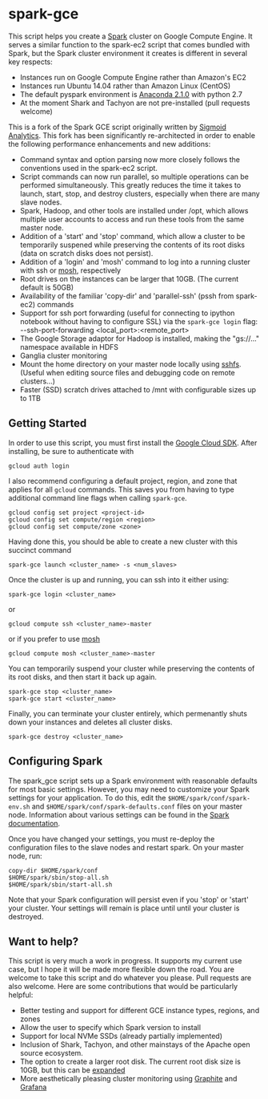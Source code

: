 spark-gce
=========

This script helps you create a [Spark](http://spark.apache.org/) cluster on
Google Compute Engine. It serves a similar function to the spark-ec2
script that comes bundled with Spark, but the Spark cluster environment it
creates is different in several key respects:

 - Instances run on Google Compute Engine rather than Amazon's EC2
 - Instances run Ubuntu 14.04 rather than Amazon Linux (CentOS)
 - The default pyspark environment is [Anaconda 2.1.0](http://continuum.io/) with python 2.7
 - At the moment Shark and Tachyon are not pre-installed (pull requests welcome)

This is a fork of the Spark GCE script originally written by [Sigmoid
Analytics](https://github.com/sigmoidanalytics/spark_gce).  This fork
has been significantly re-architected in order to enable the following 
performance enhancements and new additions:

- Command syntax and option parsing now more closely follows the conventions used in the spark-ec2 script.
- Script commands can now run parallel, so multiple operations can be performed simultaneously.  This greatly reduces the time it takes to launch, start, stop, and destroy clusters, especially when there are many slave nodes.
- Spark, Hadoop, and other tools are installed under /opt, which allows multiple user accounts to access and run these tools from the same master node.
- Addition of a 'start' and 'stop' command, which allow a cluster to be temporarily suspened while preserving the contents of its root disks (data on scratch disks does not persist).
- Addition of a 'login' and 'mosh' command to log into a running cluster with ssh or [mosh](https://mosh.mit.edu/), respectively
- Root drives on the instances can be larger that 10GB.  (The current default is 50GB)
- Availability of the familiar 'copy-dir' and 'parallel-ssh' (pssh from spark-ec2) commands
- Support for ssh port forwarding (useful for connecting to ipython notebook without having to configure SSL) via the `spark-gce login` flag: --ssh-port-forwarding  <local_port>:<remote_port>
- The Google Storage adaptor for Hadoop is installed, making the "gs://..." namespace available in HDFS
- Ganglia cluster monitoring
- Mount the home directory on your master node locally using [sshfs](http://fuse.sourceforge.net/sshfs.html). (Useful when editing source files and debugging code on remote clusters...)
- Faster (SSD) scratch drives attached to /mnt with configurable sizes up to 1TB


Getting Started
---------------

In order to use this script, you must first install the [Google Cloud
SDK](https://cloud.google.com/sdk/). After installing, be sure to authenticate
with

```
gcloud auth login
```

I also recommend configuring a default project, region, and zone that applies for all
`gcloud` commands. This saves you from having to type additional command line flags when calling `spark-gce`.  

```
gcloud config set project <project-id>
gcloud config set compute/region <region>
gcloud config set compute/zone <zone>
```

Having done this, you should be able to create a new cluster with this succinct command

```
spark-gce launch <cluster_name> -s <num_slaves>
```

Once the cluster is up and running, you can ssh into it either using:

```
spark-gce login <cluster_name> 
```
or
```
gcloud compute ssh <cluster_name>-master
```
or if you prefer to use [mosh](https://mosh.mit.edu/)
```
gcloud compute mosh <cluster_name>-master
```

You can temporarily suspend your cluster while preserving the contents of its root disks, and then start it back up again.

```
spark-gce stop <cluster_name>
spark-gce start <cluster_name>
```

Finally, you can terminate your cluster entirely, which permenantly shuts down your instances and deletes all cluster disks.

```
spark-gce destroy <cluster_name>
```

Configuring Spark
-----------------

The spark_gce script sets up a Spark environment with reasonable defaults for
most basic settings. However, you may need to customize your Spark settings for
your application. To do this, edit the `$HOME/spark/conf/spark-env.sh` and
`$HOME/spark/conf/spark-defaults.conf` files on your master node. Information
about various settings can be found in the
[Spark documentation](https://spark.apache.org/docs/1.3.0/configuration.html).

Once you have changed your settings, you must re-deploy the configuration files
to the slave nodes and restart spark.  On your master node, run:
```
copy-dir $HOME/spark/conf
$HOME/spark/sbin/stop-all.sh
$HOME/spark/sbin/start-all.sh
```
Note that your Spark configuration will persist even if you 'stop' or 'start'
your cluster. Your settings will remain is place until until your cluster is destroyed.

Want to help?
-------------

This script is very much a work in progress. It supports my current use case, but I hope it will be made more flexible down the road.  You are welcome to take this script and do whatever you please.  Pull requests are also welcome. Here are some contributions that would be particularly helpful:

- Better testing and support for different GCE instance types, regions, and zones
- Allow the user to specify which Spark version to install
- Support for local NVMe SSDs (already partially implemented)
- Inclusion of Shark, Tachyon, and other mainstays of the Apache open source ecosystem.
- The option to create a larger root disk.  The current root disk size is 10GB, but this can be [expanded](http://stackoverflow.com/questions/24021214/how-to-get-a-bigger-boot-disk-on-google-compute-engine)
- More aesthetically pleasing cluster monitoring using [Graphite](http://graphite.wikidot.com/) and [Grafana](http://grafana.org/)
